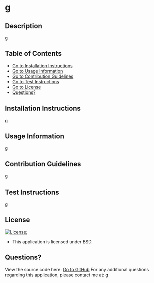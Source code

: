 
# g

## Description
g

## Table of Contents

- [Go to Installation Instructions](#installation-instructions)
- [Go to Usage Information](#usage-information)
- [Go to Contribution Guidelines](#contribution-guidelines)
- [Go to Test Instructions](#test-instructions)
- [Go to License](#license)
- [Questions?](#questions)

## Installation Instructions
g

## Usage Information
g

## Contribution Guidelines
g

## Test Instructions
g

## License
[![License](https://img.shields.io/badge/License-BSD%203--Clause-blue.svg)](https://opensource.org/licenses/BSD-3-Clause);
- This application is licensed under BSD.

## Questions?
View the source code here: [Go to GitHub](https://github.com/g)
For any additional questions regarding this application, please contact me at: g